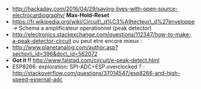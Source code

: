 
-   http://hackaday.com/2016/04/29/saving-lives-with-open-source-electrocardiography/
    **Max-Hold-Reset**
-   https://fr.wikipedia.org/wiki/Circuit\_d%C3%A9tecteur\_d%27enveloppe
    -&gt; Schema a amplificateur operationnel (peak detector)
-   http://electronics.stackexchange.com/questions/112347/how-to-make-a-peak-detector-circuit
    ou peut etre encore mieux :
-   http://www.planetanalog.com/author.asp?section\_id=396&doc\_id=562072
-   **Got it !!** http://www.falstad.com/circuit/e-peak-detect.html
-   ESP8266: exploration: SPI-ADC+ESP.overclocked ? :
    http://stackoverflow.com/questions/37014547/esp8266-and-high-speed-external-adc

